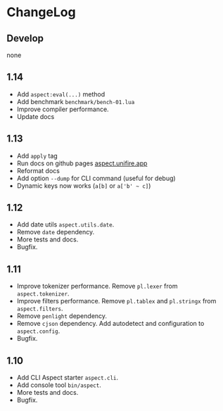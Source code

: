 ChangeLog
=========

Develop
-------

none

1.14
----

- Add `aspect:eval(...)` method
- Add benchmark `benchmark/bench-01.lua`
- Improve compiler performance. 
- Update docs

1.13
----

- Add `apply` tag
- Run docs on github pages [aspect.unifire.app](https://aspect.unifire.app/)
- Reformat docs
- Add option `--dump` for CLI command (useful for debug)
- Dynamic keys now works (`a[b]` or `a['b' ~ c]`)

1.12
----

- Add date utils `aspect.utils.date`.
- Remove `date` dependency.
- More tests and docs.
- Bugfix.

1.11
----

- Improve tokenizer performance.  Remove `pl.lexer` from `aspect.tokenizer`.
- Improve filters performance. Remove `pl.tablex` and `pl.stringx` from `aspect.filters`.
- Remove `penlight` dependency.
- Remove `cjson` dependency. Add autodetect and configuration to `aspect.config`.
- Bugfix.

1.10
----

- Add CLI Aspect starter `aspect.cli`.
- Add console tool `bin/aspect`.
- More tests and docs.
- Bugfix.